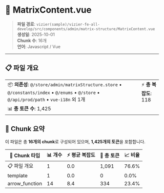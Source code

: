 # 📄 MatrixContent.vue

> **파일 경로**: `vizier(sample)/vizier-fe-all-develop/src/components/admin/matrix-structure/MatrixContent.vue`  
> **생성일**: 2025-10-01  
> **Chunk 수**: 16개  
> **언어**: Javascript / Vue
---


## 📋 파일 개요

| | |
|--|--|
| 📦 **의존성**: `@/store/admin/matrixStructure.store` • `@/constants/index` • `@/enums` • `@/store` • `@/api/prod/path` • `vue-i18n` 외 1개 | ⚡ **총 복잡도**: 118 |
| 📊 **총 토큰 수**: 1,425 |  |






## 🧩 Chunk 요약

이 파일은 총 **16개의 chunk**로 구성되어 있으며, **1,425개의 토큰**을 포함합니다.

| 🧩 Chunk 타입 | 📊 개수 | ⚡ 평균 복잡도 | 📝 총 토큰 | 📈 비율 |
|---------------|--------|-------------|----------|--------|
| 📋 파일 개요 | 1 | 0.0 | 1,091 | 76.6% |
| template | 1 | 0.0 | 0 | 0.0% |
| arrow_function | 14 | 8.4 | 334 | 23.4% |

